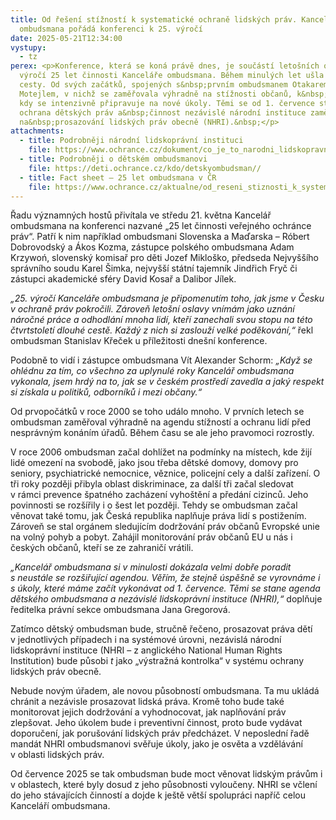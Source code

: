 ```yaml
---
title: Od řešení stížností k systematické ochraně lidských práv. Kancelář
  ombudsmana pořádá konferenci k 25. výročí
date: 2025-05-21T12:34:00
vystupy:
  - tz
perex: <p>Konference, která se koná právě dnes, je součástí letošních oslav
  výročí 25 let činnosti Kanceláře ombudsmana. Během minulých let ušla velký kus
  cesty. Od svých začátků, spojených s&nbsp;prvním ombudsmanem Otakarem
  Motejlem, v nichž se zaměřovala výhradně na stížnosti občanů, k&nbsp;dnešku,
  kdy se intenzivně připravuje na nové úkoly. Těmi se od 1. července stává
  ochrana dětských práv a&nbsp;činnost nezávislé národní instituce zaměřené
  na&nbsp;prosazování lidských práv obecně (NHRI).&nbsp;</p>
attachments:
  - title: Podrobněji národní lidskoprávní instituci
    file: https://www.ochrance.cz/dokument/co_je_to_narodni_lidskopravni_instituce_a_proc_ji_v_cesku_potrebujeme/
  - title: Podrobněji o dětském ombudsmanovi
    file: https://deti.ochrance.cz/kdo/detskyombudsman//
  - title: Fact sheet – 25 let ombudsmana v ČR
    file: https://www.ochrance.cz/aktualne/od_reseni_stiznosti_k_systematicke_ochrane_lidskych_prav-_kancelar_ombudsmana_porada_konferenci_k_25-_vyroci/factsheet_do_tz.pdf
---
```

<p>Řadu významných hostů přivítala ve středu 21. května Kancelář ombudsmana na konferenci nazvané „25 let činnosti veřejného ochránce práv“. Patří k&nbsp;nim například ombudsmani Slovenska a Maďarska – Róbert Dobrovodský a Ákos Kozma, zástupce polského ombudsmana Adam Krzywoń, slovenský komisař pro děti Jozef Mikloško, předseda Nejvyššího správního soudu Karel Šimka, nejvyšší státní tajemník Jindřich Fryč či zástupci akademické sféry David Kosař a Dalibor Jílek.</p>
<p>
<i>„25. výročí Kanceláře ombudsmana je připomenutím toho, jak jsme v&nbsp;Česku v ochraně práv pokročili. Zároveň letošní oslavy vnímám jako uznání náročné práce a odhodlání mnoha lidí, kteří zanechali svou stopu na této čtvrtstoletí dlouhé cestě. Každý z&nbsp;nich si zaslouží velké poděkování,“</i> řekl ombudsman Stanislav Křeček u příležitosti dnešní konference.</p>
<p>Podobně to vidí i zástupce ombudsmana Vít Alexander Schorm: 
<i>„Když se ohlédnu za tím, co všechno za uplynulé roky Kancelář ombudsmana vykonala, jsem hrdý na to, jak se v&nbsp;českém prostředí zavedla a jaký respekt si získala u politiků, odborníků i mezi občany.“ &nbsp;</i></p>
<p>Od prvopočátků v&nbsp;roce 2000 se toho událo mnoho. V&nbsp;prvních letech se ombudsman zaměřoval výhradně na&nbsp;agendu stížností a ochranu lidí před nesprávným konáním&nbsp;úřadů. Během času se ale jeho pravomoci rozrostly.</p>
<p>V&nbsp;roce 2006 ombudsman začal dohlížet na podmínky na místech, kde žijí lidé omezení na svobodě, jako jsou třeba dětské domovy, domovy pro seniory, psychiatrické nemocnice, věznice, policejní cely a další zařízení. O tři roky později přibyla oblast diskriminace, za další tři začal sledovat v&nbsp;rámci prevence špatného zacházení vyhoštění a předání cizinců. Jeho povinnosti se rozšířily i o šest let později. Tehdy se ombudsman začal věnovat také tomu, jak Česká republika naplňuje práva lidí s&nbsp;postižením. Zároveň se stal orgánem sledujícím dodržování práv občanů Evropské unie na volný pohyb a pobyt. Zahájil monitorování práv občanů EU u nás i českých občanů, kteří se ze zahraničí vrátili. &nbsp;</p>
<p>
<i>„Kancelář ombudsmana si v&nbsp;minulosti dokázala velmi dobře poradit s&nbsp;neustále se rozšiřující agendou. Věřím, že stejně úspěšně se vyrovnáme i s&nbsp;úkoly, které máme začít vykonávat od 1.&nbsp;července. Těmi se stane agenda dětského ombudsmana a nezávislé lidskoprávní instituce (NHRI),“&nbsp;</i>doplňuje ředitelka právní sekce ombudsmana Jana Gregorová.&nbsp;</p>
<p>Zatímco dětský ombudsman bude, stručně řečeno, prosazovat práva dětí v&nbsp;jednotlivých případech i na systémové úrovni, nezávislá národní lidskoprávní instituce (NHRI – z&nbsp;anglického National Human Rights Institution) bude působi 
<i>t&nbsp;</i>jako „výstražná kontrolka“ v&nbsp;systému ochrany lidských práv obecně.&nbsp;</p>
<p>Nebude novým úřadem, ale novou působností ombudsmana. Ta mu ukládá chránit a nezávisle prosazovat lidská práva.&nbsp;Kromě toho bude také monitorovat jejich dodržování a vyhodnocovat, jak naplňování práv zlepšovat. Jeho úkolem bude i preventivní činnost, proto bude vydávat doporučení, jak porušování lidských práv předcházet. V&nbsp;neposlední řadě mandát NHRI ombudsmanovi svěřuje úkoly, jako je osvěta a vzdělávání v&nbsp;oblasti lidských práv.&nbsp;</p>
<p>Od července 2025 se tak ombudsman bude moct věnovat lidským právům i v&nbsp;oblastech, které byly dosud z&nbsp;jeho působnosti vyloučeny. NHRI se včlení do jeho stávajících činností a dojde k&nbsp;ještě větší spolupráci napříč celou Kanceláří ombudsmana.</p>
